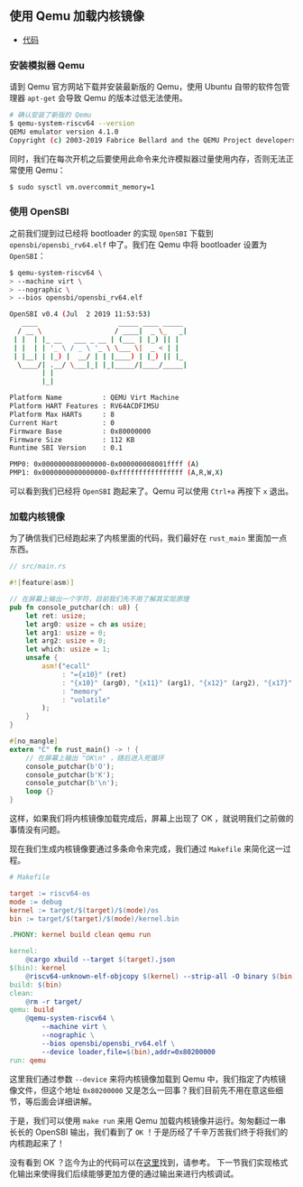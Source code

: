 ## 使用 Qemu 加载内核镜像

* [代码](https://github.com/rcore-os/rCore_tutorial/tree/3b1500685e14d7fe509d8b08e1e5eca4a299b022)

### 安装模拟器 Qemu

请到 Qemu 官方网站下载并安装最新版的 Qemu，使用 Ubuntu 自带的软件包管理器 ``apt-get`` 会导致 Qemu 的版本过低无法使用。

```bash
# 确认安装了新版的 Qemu
$ qemu-system-riscv64 --version
QEMU emulator version 4.1.0
Copyright (c) 2003-2019 Fabrice Bellard and the QEMU Project developers
```

同时，我们在每次开机之后要使用此命令来允许模拟器过量使用内存，否则无法正常使用 Qemu：

```bash
$ sudo sysctl vm.overcommit_memory=1
```
### 使用 OpenSBI

之前我们提到过已经将 bootloader 的实现 ``OpenSBI`` 下载到 ``opensbi/opensbi_rv64.elf`` 中了。我们在 Qemu 中将 bootloader 设置为 ``OpenSBI``：

```bash
$ qemu-system-riscv64 \
> --machine virt \
> --nographic \
> --bios opensbi/opensbi_rv64.elf 

OpenSBI v0.4 (Jul  2 2019 11:53:53)
   ____                    _____ ____ _____
  / __ \                  / ____|  _ \_   _|
 | |  | |_ __   ___ _ __ | (___ | |_) || |
 | |  | | '_ \ / _ \ '_ \ \___ \|  _ < | |
 | |__| | |_) |  __/ | | |____) | |_) || |_
  \____/| .__/ \___|_| |_|_____/|____/_____|
        | |
        |_|

Platform Name          : QEMU Virt Machine
Platform HART Features : RV64ACDFIMSU
Platform Max HARTs     : 8
Current Hart           : 0
Firmware Base          : 0x80000000
Firmware Size          : 112 KB
Runtime SBI Version    : 0.1

PMP0: 0x0000000080000000-0x000000008001ffff (A)
PMP1: 0x0000000000000000-0xffffffffffffffff (A,R,W,X)
```

可以看到我们已经将 ``OpenSBI`` 跑起来了。Qemu 可以使用 ``Ctrl+a`` 再按下 ``x`` 退出。

### 加载内核镜像

为了确信我们已经跑起来了内核里面的代码，我们最好在  ``rust_main`` 里面加一点东西。

```rust
// src/main.rs

#![feature(asm)]

// 在屏幕上输出一个字符，目前我们先不用了解其实现原理
pub fn console_putchar(ch: u8) {
    let ret: usize;
    let arg0: usize = ch as usize;
    let arg1: usize = 0;
    let arg2: usize = 0;
    let which: usize = 1;
    unsafe {
        asm!("ecall"
             : "={x10}" (ret)
             : "{x10}" (arg0), "{x11}" (arg1), "{x12}" (arg2), "{x17}" (which)
             : "memory"
             : "volatile"
        );
    }
}

#[no_mangle]
extern "C" fn rust_main() -> ! {
    // 在屏幕上输出 "OK\n" ，随后进入死循环
    console_putchar(b'O');
    console_putchar(b'K');
    console_putchar(b'\n');
    loop {}
}
```

这样，如果我们将内核镜像加载完成后，屏幕上出现了 OK ，就说明我们之前做的事情没有问题。

现在我们生成内核镜像要通过多条命令来完成，我们通过 ``Makefile`` 来简化这一过程。

```makefile
# Makefile

target := riscv64-os
mode := debug
kernel := target/$(target)/$(mode)/os
bin := target/$(target)/$(mode)/kernel.bin

.PHONY: kernel build clean qemu run

kernel:
	@cargo xbuild --target $(target).json
$(bin): kernel
	@riscv64-unknown-elf-objcopy $(kernel) --strip-all -O binary $(bin)
build: $(bin)
clean:
	@rm -r target/
qemu: build
	@qemu-system-riscv64 \
        --machine virt \
        --nographic \
        --bios opensbi/opensbi_rv64.elf \
        --device loader,file=$(bin),addr=0x80200000
run: qemu
```

这里我们通过参数 ``--device`` 来将内核镜像加载到 Qemu 中，我们指定了内核镜像文件，但这个地址 ``0x80200000`` 又是怎么一回事？我们目前先不用在意这些细节，等后面会详细讲解。

于是，我们可以使用 ``make run`` 来用 Qemu 加载内核镜像并运行。匆匆翻过一串长长的 OpenSBI 输出，我们看到了 ``OK`` ！于是历经了千辛万苦我们终于将我们的内核跑起来了！

没有看到 OK ？迄今为止的代码可以在[这里](https://github.com/rcore-os/rCore_tutorial/tree/3b1500685e14d7fe509d8b08e1e5eca4a299b022)找到，请参考。
下一节我们实现格式化输出来使得我们后续能够更加方便的通过输出来进行内核调试。
